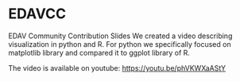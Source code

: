 # EDAVCC
EDAV Community Contribution Slides
We created a video describing visualization in python and R. For python we specifically focused on 
matplotlib library and compared it to ggplot library of R.

The video is available on youtube:
https://youtu.be/phVKWXaAStY
